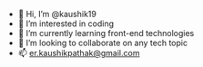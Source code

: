 - 👋 Hi, I’m @kaushik19
- 👀 I’m interested in coding
- 🌱 I’m currently learning front-end technologies
- 💞️ I’m looking to collaborate on any tech topic
- 📫 er.kaushikpathak@gmail.com

<!---
kaushik19/kaushik19 is a ✨ special ✨ repository because its `README.md` (this file) appears on your GitHub profile.
You can click the Preview link to take a look at your changes.
--->
